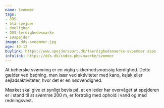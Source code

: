 ```yaml
---
name: Svømmer
tags:
- DDS
- blå-spejder
- duelighed
- DDS-færdighedesmærke
- søspejder
image: dds-svoemmer.jpg
age: 10-12
buylink: https://www.spejdersport.dk/faerdighedsmaerke-svoemmer.aspx
infolink: https://dds.dk/index.php/maerke/svommer
---
```

At beherske svømning er en vigtig sikkerhedsmæssig færdighed. Dette gælder ved badning, men især ved aktiviteter med kano, kajak eller sejladsaktiviteter, hvor det er en nødvendighed.

Mærket skal give et synligt bevis på, at en leder har overvåget at spejderen er i stand til at svømme 200 m, er fortrolig med ophold i vand og med redningsvest.